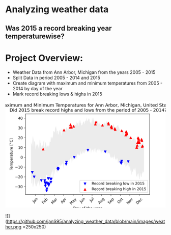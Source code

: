 # Analyzing weather data
## Was 2015 a record breaking year temperaturewise?

# Project Overview:
* Weather Data from Ann Arbor, Michigan from the years 2005 - 2015
* Split Data in period 2005 - 2014 and 2015
* Create diagram with maximum and minimum temperatures from 2005 - 2014 by day of the year
* Mark record breaking lows & highs in 2015

<img src="https://github.com/janS95/analyzing_weather_data/blob/main/images/weather.png" width="800">

![](https://github.com/janS95/analyzing_weather_data/blob/main/images/weather.png =250x250)

